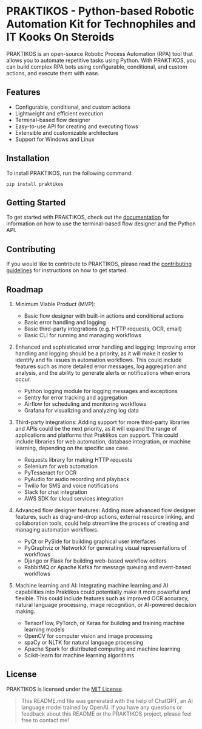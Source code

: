 # PRAKTIKOS - Python-based Robotic Automation Kit for Technophiles and IT Kooks On Steroids

PRAKTIKOS is an open-source Robotic Process Automation (RPA) tool that allows you to automate repetitive tasks using Python. With PRAKTIKOS, you can build complex RPA bots using configurable, conditional, and custom actions, and execute them with ease.

## Features

- Configurable, conditional, and custom actions
- Lightweight and efficient execution
- Terminal-based flow designer
- Easy-to-use API for creating and executing flows
- Extensible and customizable architecture
- Support for Windows and Linux

## Installation

To install PRAKTIKOS, run the following command:

```
pip install praktikos
```

## Getting Started

To get started with PRAKTIKOS, check out the [documentation](https://praktikos.readthedocs.io/) for information on how to use the terminal-based flow designer and the Python API.

## Contributing

If you would like to contribute to PRAKTIKOS, please read the [contributing guidelines](CONTRIBUTING.md) for instructions on how to get started.

## Roadmap
1. Minimum Viable Product (MVP):
    * Basic flow designer with built-in actions and conditional actions
    * Basic error handling and logging
    * Basic third-party integrations (e.g. HTTP requests, OCR, email)
    * Basic CLI for running and managing workflows
2. Enhanced and sophisticated error handling and logging: Improving error handling and logging should be a priority, as it will make it easier to identify and fix issues in automation workflows. This could include features such as more detailed error messages, log aggregation and analysis, and the ability to generate alerts or notifications when errors occur.
    * Python logging module for logging messages and exceptions
    * Sentry for error tracking and aggregation
    * Airflow for scheduling and monitoring workflows
    * Grafana for visualizing and analyzing log data

3. Third-party integrations: Adding support for more third-party libraries and APIs could be the next priority, as it will expand the range of applications and platforms that Praktikos can support. This could include libraries for web automation, database integration, or machine learning, depending on the specific use case.
    * Requests library for making HTTP requests
    * Selenium for web automation
    * PyTesseract for OCR
    * PyAudio for audio recording and playback
    * Twilio for SMS and voice notifications
    * Slack for chat integration
    * AWS SDK for cloud services integration


4. Advanced flow designer features: Adding more advanced flow designer features, such as drag-and-drop actions, external resource linking, and collaboration tools, could help streamline the process of creating and managing automation workflows.
    * PyQt or PySide for building graphical user interfaces
    * PyGraphviz or NetworkX for generating visual representations of workflows
    * Django or Flask for building web-based workflow editors
    * RabbitMQ or Apache Kafka for message queuing and event-based workflows


5. Machine learning and AI: Integrating machine learning and AI capabilities into Praktikos could potentially make it more powerful and flexible. This could include features such as improved OCR accuracy, natural language processing, image recognition, or AI-powered decision making.
    * TensorFlow, PyTorch, or Keras for building and training machine learning models
    * OpenCV for computer vision and image processing
    * spaCy or NLTK for natural language processing
    * Apache Spark for distributed computing and machine learning
    * Scikit-learn for machine learning algorithms


## License

PRAKTIKOS is licensed under the [MIT License](LICENSE).


>This README.md file was generated with the help of ChatGPT, an AI language model trained by OpenAI. If you have any questions or feedback about this README or the PRAKTIKOS project, please feel free to contact me!
